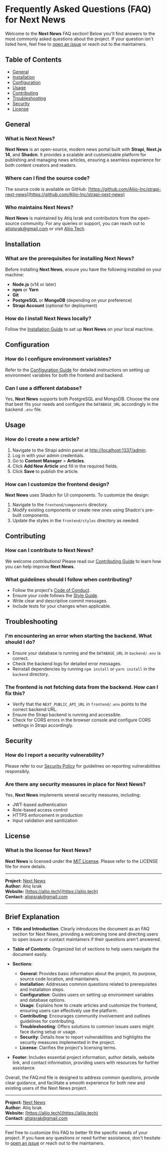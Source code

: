 # Frequently Asked Questions (FAQ) for Next News

Welcome to the **Next News** FAQ section! Below you'll find answers to the most commonly asked questions about the project. If your question isn't listed here, feel free to [open an issue](https://github.com/Aliio-Inc/strapi-next-news/issues) or reach out to the maintainers.

## Table of Contents

- [General](#general)
- [Installation](#installation)
- [Configuration](#configuration)
- [Usage](#usage)
- [Contributing](#contributing)
- [Troubleshooting](#troubleshooting)
- [Security](#security)
- [License](#license)

## General

### What is **Next News**?

**Next News** is an open-source, modern news portal built with **Strapi**, **Next.js 14**, and **Shadcn**. It provides a scalable and customizable platform for publishing and managing news articles, ensuring a seamless experience for both content creators and readers.

### Where can I find the source code?

The source code is available on GitHub: [https://github.com/Aliio-Inc/strapi-next-news](https://github.com/Aliio-Inc/strapi-next-news)

### Who maintains **Next News**?

**Next News** is maintained by Atiq Israk and contributors from the open-source community. For any queries or support, you can reach out to [atiqisrak@gmail.com](mailto:atiqisrak@gmail.com) or visit [Aliio Tech](https://aliio.tech).

## Installation

### What are the prerequisites for installing **Next News**?

Before installing **Next News**, ensure you have the following installed on your machine:

- **Node.js** (v14 or later)
- **npm** or **Yarn**
- **Git**
- **PostgreSQL** or **MongoDB** (depending on your preference)
- **Strapi Account** (optional for deployment)

### How do I install **Next News** locally?

Follow the [Installation Guide](./Installation.md) to set up **Next News** on your local machine.

## Configuration

### How do I configure environment variables?

Refer to the [Configuration Guide](./Configuration.md) for detailed instructions on setting up environment variables for both the frontend and backend.

### Can I use a different database?

Yes, **Next News** supports both PostgreSQL and MongoDB. Choose the one that best fits your needs and configure the `DATABASE_URL` accordingly in the backend `.env` file.

## Usage

### How do I create a new article?

1. Navigate to the Strapi admin panel at [http://localhost:1337/admin](http://localhost:1337/admin).
2. Log in with your admin credentials.
3. Go to **Content Manager** > **Articles**.
4. Click **Add New Article** and fill in the required fields.
5. Click **Save** to publish the article.

### How can I customize the frontend design?

**Next News** uses Shadcn for UI components. To customize the design:

1. Navigate to the `frontend/components` directory.
2. Modify existing components or create new ones using Shadcn's pre-built components.
3. Update the styles in the `frontend/styles` directory as needed.

## Contributing

### How can I contribute to **Next News**?

We welcome contributions! Please read our [Contributing Guide](./CONTRIBUTING.md) to learn how you can help improve **Next News**.

### What guidelines should I follow when contributing?

- Follow the project's [Code of Conduct](./CODE_OF_CONDUCT.md).
- Ensure your code follows the [Style Guide](./CONTRIBUTING.md#style-guide).
- Write clear and descriptive commit messages.
- Include tests for your changes when applicable.

## Troubleshooting

### I'm encountering an error when starting the backend. What should I do?

- Ensure your database is running and the `DATABASE_URL` in `backend/.env` is correct.
- Check the backend logs for detailed error messages.
- Reinstall dependencies by running `npm install` or `yarn install` in the `backend` directory.

### The frontend is not fetching data from the backend. How can I fix this?

- Verify that the `NEXT_PUBLIC_API_URL` in `frontend/.env` points to the correct backend URL.
- Ensure the Strapi backend is running and accessible.
- Check for CORS errors in the browser console and configure CORS settings in Strapi accordingly.

## Security

### How do I report a security vulnerability?

Please refer to our [Security Policy](./SECURITY.md) for guidelines on reporting vulnerabilities responsibly.

### Are there any security measures in place for **Next News**?

Yes, **Next News** implements several security measures, including:

- JWT-based authentication
- Role-based access control
- HTTPS enforcement in production
- Input validation and sanitization

## License

### What is the license for **Next News**?

**Next News** is licensed under the [MIT License](./LICENSE.md). Please refer to the LICENSE file for more details.

---

**Project:** [Next News](https://github.com/Aliio-Inc/strapi-next-news)  
**Author:** Atiq Israk  
**Website:** [https://aliio.tech](https://aliio.tech)  
**Contact:** [atiqisrak@gmail.com](mailto:atiqisrak@gmail.com)

---

## Brief Explanation

- **Title and Introduction**: Clearly introduces the document as an FAQ section for Next News, providing a welcoming tone and directing users to open issues or contact maintainers if their questions aren't answered.

- **Table of Contents**: Organized list of sections to help users navigate the document easily.

- **Sections**:

  - **General**: Provides basic information about the project, its purpose, source code location, and maintainers.
  - **Installation**: Addresses common questions related to prerequisites and installation steps.
  - **Configuration**: Guides users on setting up environment variables and database options.
  - **Usage**: Explains how to create articles and customize the frontend, ensuring users can effectively use the platform.
  - **Contributing**: Encourages community involvement and outlines guidelines for contributing.
  - **Troubleshooting**: Offers solutions to common issues users might face during setup or usage.
  - **Security**: Details how to report vulnerabilities and highlights the security measures implemented in the project.
  - **License**: Clarifies the project's licensing terms.

- **Footer**: Includes essential project information, author details, website link, and contact information, providing users with resources for further assistance.

Overall, the FAQ.md file is designed to address common questions, provide clear guidance, and facilitate a smooth experience for both new and existing users of the Next News project.

---

**Project:** [Next News](https://github.com/Aliio-Inc/strapi-next-news)  
**Author:** Atiq Israk  
**Website:** [https://aliio.tech](https://aliio.tech)  
**Contact:** [atiqisrak@gmail.com](mailto:atiqisrak@gmail.com)

---

Feel free to customize this FAQ to better fit the specific needs of your project. If you have any questions or need further assistance, don't hesitate to [open an issue](https://github.com/Aliio-Inc/strapi-next-news/issues) or reach out to the maintainers.
